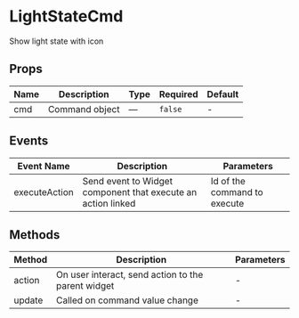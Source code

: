 # LightStateCmd

Show light state with icon

## Props

<!-- @vuese:LightStateCmd:props:start -->
|Name|Description|Type|Required|Default|
|---|---|---|---|---|
|cmd|Command object|—|`false`|-|

<!-- @vuese:LightStateCmd:props:end -->


## Events

<!-- @vuese:LightStateCmd:events:start -->
|Event Name|Description|Parameters|
|---|---|---|
|executeAction|Send event to Widget component that execute an action linked|Id of the command to execute|

<!-- @vuese:LightStateCmd:events:end -->


## Methods

<!-- @vuese:LightStateCmd:methods:start -->
|Method|Description|Parameters|
|---|---|---|
|action|On user interact, send action to the parent widget|-|
|update|Called on command value change|-|

<!-- @vuese:LightStateCmd:methods:end -->


